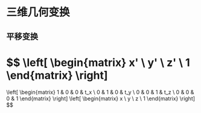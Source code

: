 # 三维几何变换

## 平移变换
$$
\left[
\begin{matrix}
  x' \\
  y' \\
  z' \\
  1
\end{matrix} 
\right]
=
\left[
\begin{matrix}
  1 & 0 & 0 & t_x \\
  0 & 1 & 0 & t_y \\
  0 & 0 & 1 & t_z \\
  0 & 0 & 0 & 1
\end{matrix} 
\right]
\left[
\begin{matrix}
  x \\
  y \\
  z \\
  1
\end{matrix} 
\right]
$$